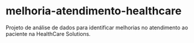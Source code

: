 # melhoria-atendimento-healthcare
Projeto de análise de dados para identificar melhorias no atendimento ao paciente na HealthCare Solutions.
